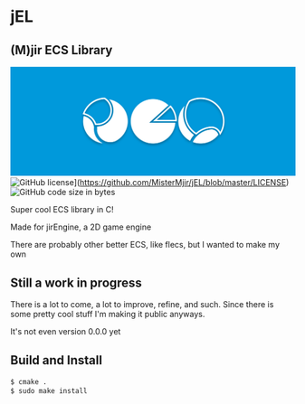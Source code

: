 # jEL
## (M)jir ECS Library

![](jel_banner_official.png)
![GitHub license](https://img.shields.io/github/license/MisterMjir/jEL)](https://github.com/MisterMjir/jEL/blob/master/LICENSE)
![GitHub code size in bytes](https://img.shields.io/github/languages/code-size/MisterMjir/jEL)

Super cool ECS library in C!

Made for jirEngine, a 2D game engine

There are probably other better ECS, like flecs, but I wanted to make my own

## Still a work in progress
There is a lot to come, a lot to improve, refine, and such.
Since there is some pretty cool stuff I'm making it public anyways.

It's not even version 0.0.0 yet

## Build and Install

```
$ cmake .
$ sudo make install
```
